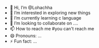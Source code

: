 - 👋 Hi, I’m @Lohachha
- 👀 I’m interested in exploring new things
- 🌱 I’m currently learning c language
- 💞️ I’m looking to collaborate on ....
- 📫 How to reach me #you can't reach me 
- 😄 Pronouns: ...
- ⚡ Fun fact: ...

<!---
Lohachha/Lohachha is a ✨ special ✨ repository because its `README.md` (this file) appears on your GitHub profile.
You can click the Preview link to take a look at your changes.
--->
